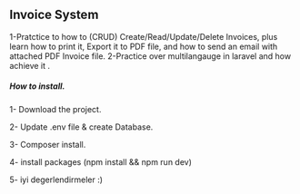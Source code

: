 

## Invoice System


 1-Pratctice to how to (CRUD) Create/Read/Update/Delete Invoices, plus learn how to print it, Export it to PDF file, and how to send an email with attached PDF Invoice file.
 2-Practice over multilangauge in laravel and how achieve it .


##### How to install. 

1- Download the project.

2- Update .env file & create Database.

3- Composer install.

4- install packages (npm install && npm run dev)

5- iyi degerlendirmeler :)
